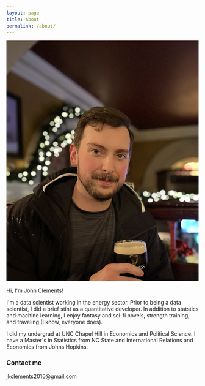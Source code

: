 ```yaml
---
layout: page
title: About
permalink: /about/
---
```


![](/images/John-Clements-Picture.jpg)

Hi, I'm John Clements!

I'm a data scientist working in the energy sector. Prior to being a data scientist, I did a brief stint as a quantitative developer. In addition to statstics and machine learning, I enjoy fantasy and sci-fi novels, strength training, and traveling (I know, everyone does).

I did my undergrad at UNC Chapel Hill in Economics and Political Science. I have a Master's in Statistics from NC State and International Relations and Economics from Johns Hopkins.

### Contact me

[jkclements2016@gmail.com](jkclements2016@gmail.com)
